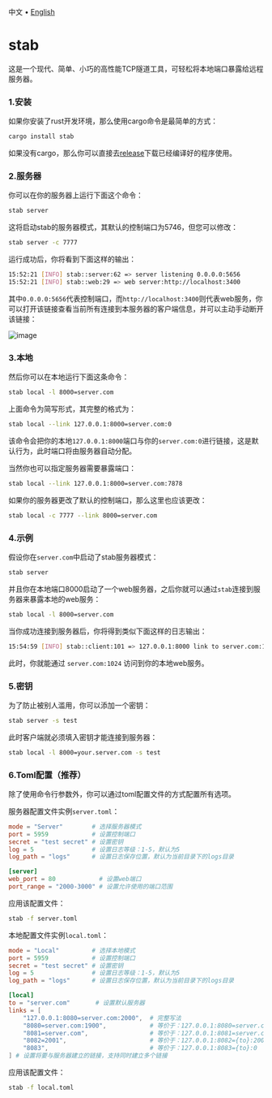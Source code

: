 <p align="left">
    <span>中文</span>
    <span> • </span>
    <a href="readme_en.md">English</a>
</p>


# stab

这是一个现代、简单、小巧的高性能TCP隧道工具，可轻松将本地端口暴露给远程服务器。

### 1.安装

如果你安装了rust开发环境，那么使用cargo命令是最简单的方式：

```bash
cargo install stab
```

如果没有cargo，那么你可以直接去[release](https://github.com/ys928/stab/releases)下载已经编译好的程序使用。

### 2.服务器

你可以在你的服务器上运行下面这个命令：

```bash
stab server
```

这将启动stab的服务器模式，其默认的控制端口为5746，但您可以修改：

```bash
stab server -c 7777
```

运行成功后，你将看到下面这样的输出：

```bash
15:52:21 [INFO] stab::server:62 => server listening 0.0.0.0:5656
15:52:21 [INFO] stab::web:29 => web server:http://localhost:3400
```

其中`0.0.0.0:5656`代表控制端口，而`http://localhost:3400`则代表web服务，你可以打开该链接查看当前所有连接到本服务器的客户端信息，并可以主动手动断开该链接：

![image](https://github.com/ys928/stab/assets/80371119/8ee0615f-5e44-46bf-868b-f3f8bf99fbe5)

### 3.本地

然后你可以在本地运行下面这条命令：

```bash
stab local -l 8000=server.com
```

上面命令为简写形式，其完整的格式为：

```bash
stab local --link 127.0.0.1:8000=server.com:0
```

该命令会把你的本地`127.0.0.1:8000`端口与你的`server.com:0`进行链接，这是默认行为，此时端口将由服务器自动分配。

当然你也可以指定服务器需要暴露端口：

```bash
stab local --link 127.0.0.1:8000=server.com:7878
```

如果你的服务器更改了默认的控制端口，那么这里也应该更改：

```bash
stab local -c 7777 --link 8000=server.com
```

### 4.示例

假设你在`server.com`中启动了stab服务器模式：

```bash
stab server
```

并且你在本地端口8000启动了一个web服务器，之后你就可以通过`stab`连接到服务器来暴露本地的web服务：

```bash
stab local -l 8000=server.com
```

当你成功连接到服务器后，你将得到类似下面这样的日志输出：

```bash
15:54:59 [INFO] stab::client:101 => 127.0.0.1:8000 link to server.com:1024
```

此时，你就能通过 `server.com:1024` 访问到你的本地web服务。

### 5.密钥

为了防止被别人滥用，你可以添加一个密钥：

```bash
stab server -s test
```

此时客户端就必须填入密钥才能连接到服务器：

```bash
stab local -l 8000=your.server.com -s test
```

### 6.Toml配置（推荐）

除了使用命令行参数外，你可以通过toml配置文件的方式配置所有选项。

服务器配置文件实例`server.toml`：

```toml
mode = "Server"        # 选择服务器模式
port = 5959            # 设置控制端口
secret = "test secret" # 设置密钥
log = 5                # 设置日志等级：1-5，默认为5
log_path = "logs"      # 设置日志保存位置，默认为当前目录下的logs目录

[server]
web_port = 80            # 设置web端口
port_range = "2000-3000" # 设置允许使用的端口范围
```

应用该配置文件：

```bash
stab -f server.toml
```

本地配置文件实例`local.toml`：

```toml
mode = "Local"         # 选择本地模式
port = 5959            # 设置控制端口
secret = "test secret" # 设置密钥
log = 5                # 设置日志等级：1-5，默认为5
log_path = "logs"      # 设置日志保存位置，默认为当前目录下的logs目录

[local]
to = "server.com"       # 设置默认服务器
links = [
    "127.0.0.1:8080=server.com:2000",  # 完整写法
    "8080=server.com:1900",            # 等价于：127.0.0.1:8080=server.com:1900
    "8081=server.com",                 # 等价于：127.0.0.1:8081=server.com:0
    "8082=2001",                       # 等价于：127.0.0.1:8082={to}:2001
    "8083",                            # 等价于：127.0.0.1:8083={to}:0
] # 设置将要与服务器建立的链接，支持同时建立多个链接
```

应用该配置文件：

```bash
stab -f local.toml
```
